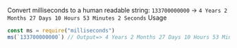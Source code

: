 Convert milliseconds to a human readable string:
`133700000000` → `4 Years 2 Months 27 Days 10 Hours 53 Minutes 2 Seconds`
Usage
```js
const ms = require("milliseconds")
ms(`133700000000`) // Output=> 4 Years 2 Months 27 Days 10 Hours 53 Minutes 2 Seconds
 ```
